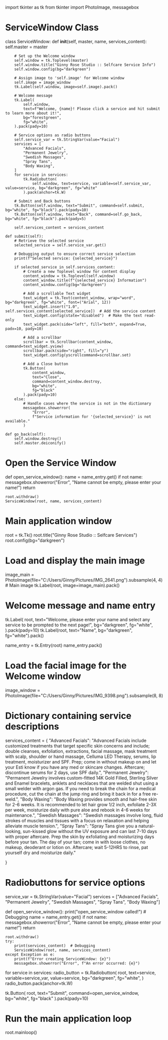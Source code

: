 import tkinter as tk
from tkinter import PhotoImage, messagebox

# ServiceWindow Class
class ServiceWindow:
    def __init__(self, master, name, services_content):
        self.master = master

        # Set up the Welcome window
        self.window = tk.Toplevel(master)
        self.window.title("Ginny Rose Studio :: Selfcare Service Info")
        self.window.config(bg="darkgreen")

        # Assign image to 'self.image' for Welcome window
        self.image = image_window
        tk.Label(self.window, image=self.image).pack()

        # Welcome message
        tk.Label(
            self.window,
            text=f"Welcome, {name}! Please click a service and hit submit to learn more about it!",
            bg="forestgreen",
            fg="white",
        ).pack(pady=10)

        # Service options as radio buttons
        self.service_var = tk.StringVar(value="Facial")
        services = [
            "Advanced Facials",
            "Permanent Jewelry",
            "Swedish Massages",
            "Spray Tans",
            "Body Waxing",
        ]
        for service in services:
            tk.Radiobutton(
                self.window, text=service, variable=self.service_var, value=service, bg="darkgreen", fg="white"
            ).pack(anchor=tk.W)

        # Submit and Back buttons
        tk.Button(self.window, text="Submit", command=self.submit, bg="white", fg="black").pack(pady=10)
        tk.Button(self.window, text="Back", command=self.go_back, bg="white", fg="black").pack(pady=5)

        self.services_content = services_content

    def submit(self):
        # Retrieve the selected service
        selected_service = self.service_var.get()

        # Debugging output to ensure correct service selection
        print(f"Selected service: {selected_service}")

        if selected_service in self.services_content:
            # Create a new Toplevel window for content display
            content_window = tk.Toplevel(self.window)
            content_window.title(f"{selected_service} Information")
            content_window.config(bg="darkgreen")
        
            # Add a scrollable Text widget
            text_widget = tk.Text(content_window, wrap="word", bg="darkgreen", fg="white", font=("Arial", 12))
            text_widget.insert("1.0", self.services_content[selected_service])  # Add the service content
            text_widget.config(state="disabled")  # Make the text read-only
            text_widget.pack(side="left", fill="both", expand=True, padx=10, pady=10)
        
            # Add a scrollbar
            scrollbar = tk.Scrollbar(content_window, command=text_widget.yview)
            scrollbar.pack(side="right", fill="y")
            text_widget.config(yscrollcommand=scrollbar.set)

            # Add a Close button
            tk.Button(
                content_window,
                text="Close",
                command=content_window.destroy,
                bg="white",
                fg="black"
            ).pack(pady=10)
        else:
            # Handle cases where the service is not in the dictionary
            messagebox.showerror(
                "Error",
                f"Service information for '{selected_service}' is not available."
            )

    def go_back(self):
        self.window.destroy()
        self.master.deiconify()

# Open the Service Window
def open_service_window():
    name = name_entry.get()
    if not name:
        messagebox.showerror("Error", "Name cannot be empty, please enter your name!")
        return

    root.withdraw()
    ServiceWindow(root, name, services_content)

# Main application window
root = tk.Tk()
root.title("Ginny Rose Studio :: Selfcare Services")
root.config(bg="darkgreen")

# Load and display the main image
image_main = PhotoImage(file="C:/Users/Ginny/Pictures/IMG_2641.png").subsample(4, 4)  # Main image
tk.Label(root, image=image_main).pack()

# Welcome message and name entry
tk.Label(
    root,
    text="Welcome, please enter your name and select any service to be prompted to the next page!",
    bg="darkgreen",
    fg="white",
).pack(pady=10)
tk.Label(root, text="Name", bg="darkgreen", fg="white").pack()

name_entry = tk.Entry(root)
name_entry.pack()

# Load the facial image for the Welcome window
image_window = PhotoImage(file="C:/Users/Ginny/Pictures/IMG_9398.png").subsample(8, 8)

# Dictionary containing service descriptions
services_content = {
    "Advanced Facials": "Advanced Facials include customized treatments that target specific skin concerns and include; double cleanses, exfoliation, extractions, facial massage, mask treatment with scalp, shoulder or hand massage, Celluma LED Therapy, serums, lip treatment, moisturizer and SPF. Prep; come in without makeup on and let your Esti know if you have any med or skincare changes. Aftercare; discontinue serums for 2 days, use SPF daily.",
    "Permanent Jewelry": "Permanent Jewelry involves custom-fitted 14K Gold Filled, Sterling Silver and Enamel bracelets, anklets and necklaces that are welded shut using a small welder with argon gas. If you need to break the chain for a medical procedure, cut the chain at the jump ring and bring it back in for a free re-weld.",
    "Body Waxing": "Body Waxing provides smooth and hair-free skin for 2-6 weeks. It is recommended to let hair grow 1/2 inch, exfoliate 2-3X per week, moisturize daily with pure aloe and rebook in 4-6 weeks for maintenance.",
    "Swedish Massages": "Swedish massages involve long, fluid strokes of muscles and tissues with a focus on relaxation and helping alleviate muscle tension.",
    "Spray Tans": "Spray Tans give you a natural-looking, sun-kissed glow without the UV exposure and can last 7-10 days with proper aftercare. Prep the skin by exfoliating and moisturizing days before your tan. The day of your tan; come in with loose clothes, no makeup, deoderant or lotion on. Aftercare; wait 5-12HRS to rinse, pat yourself dry and moisturize daily."

}

# Radiobuttons for service options
service_var = tk.StringVar(value="Facial")
services = ["Advanced Facials", "Permanent Jewelry", "Swedish Massages", "Spray Tans", "Body Waxing"]

def open_service_window():
    print("open_service_window called!")  # Debugging
    name = name_entry.get()
    if not name:
        messagebox.showerror("Error", "Name cannot be empty, please enter your name!")
        return

    root.withdraw()
    try:
        print(services_content)  # Debugging
        ServiceWindow(root, name, services_content)
    except Exception as e:
        print(f"Error creating ServiceWindow: {e}")
        messagebox.showerror("Error", f"An error occurred: {e}")


for service in services:
    radio_button = tk.Radiobutton(
        root,
        text=service,
        variable=service_var,
        value=service,
        bg="darkgreen",
        fg="white",
    )
    radio_button.pack(anchor=tk.W)

tk.Button(
    root, text="Submit", command=open_service_window, bg="white", fg="black"
).pack(pady=10)

# Run the main application loop
root.mainloop()

